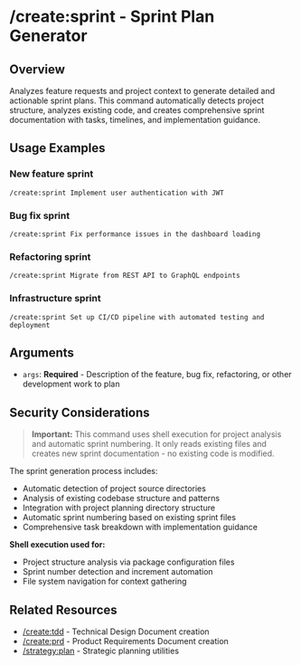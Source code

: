 # /create:sprint - Sprint Plan Generator

## Overview

Analyzes feature requests and project context to generate detailed and actionable sprint plans. This command automatically detects project structure, analyzes existing code, and creates comprehensive sprint documentation with tasks, timelines, and implementation guidance.

## Usage Examples

### New feature sprint
```qwen
/create:sprint Implement user authentication with JWT
```

### Bug fix sprint
```qwen
/create:sprint Fix performance issues in the dashboard loading
```

### Refactoring sprint
```qwen
/create:sprint Migrate from REST API to GraphQL endpoints
```

### Infrastructure sprint
```qwen
/create:sprint Set up CI/CD pipeline with automated testing and deployment
```

## Arguments

- `args`: **Required** - Description of the feature, bug fix, refactoring, or other development work to plan

## Security Considerations

> **Important:** This command uses shell execution for project analysis and automatic sprint numbering. It only reads existing files and creates new sprint documentation - no existing code is modified.

The sprint generation process includes:
- Automatic detection of project source directories
- Analysis of existing codebase structure and patterns
- Integration with project planning directory structure
- Automatic sprint numbering based on existing sprint files
- Comprehensive task breakdown with implementation guidance

**Shell execution used for:**
- Project structure analysis via package configuration files
- Sprint number detection and increment automation
- File system navigation for context gathering

## Related Resources

- [/create:tdd](tdd.md) - Technical Design Document creation
- [/create:prd](prd.md) - Product Requirements Document creation
- [/strategy:plan](../strategy/plan.md) - Strategic planning utilities